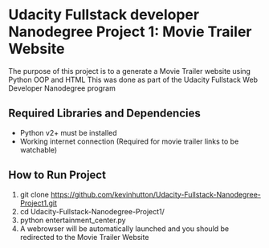 
Udacity Fullstack developer Nanodegree Project 1: Movie Trailer Website
================================
The purpose of this project is to a generate a Movie Trailer website using Python OOP and HTML
This was done as part of the Udacity Fullstack Web Developer Nanodegree program

Required Libraries and Dependencies
-----------------------------------
* Python v2+ must be installed
* Working internet connection (Required for movie trailer links to be watchable)


How to Run Project
------------------
1) git clone https://github.com/kevinhutton/Udacity-Fullstack-Nanodegree-Project1.git
2) cd Udacity-Fullstack-Nanodegree-Project1/
3) python entertainment_center.py
4) A webrowser will be automatically launched and you should be redirected to the Movie Trailer Website


